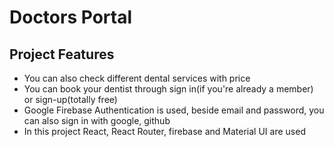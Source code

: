 # Doctors Portal

## Project Features
- You can also check different dental services with price
- You can book your dentist through sign in(if you're already a member) or sign-up(totally free)
- Google Firebase Authentication is used, beside email and password, you can also sign in with google, github
- In this project React, React Router, firebase and Material UI are used
